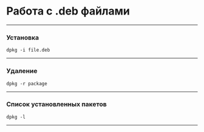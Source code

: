 <h1>Работа с .deb файлами</h1>
<hr>
<h3>Установка</h3>

`dpkg -i file.deb`

<hr>
<h3>Удаление</h3>

`dpkg -r package`

<hr>
<h3>Список установленных пакетов</h3>

`dpkg -l`

<hr>


